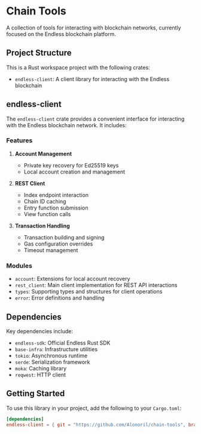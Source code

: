 # Chain Tools

A collection of tools for interacting with blockchain networks, currently focused on the Endless blockchain platform.

## Project Structure

This is a Rust workspace project with the following crates:

- `endless-client`: A client library for interacting with the Endless blockchain

## endless-client

The `endless-client` crate provides a convenient interface for interacting with the Endless blockchain network. It includes:

### Features

1. **Account Management**
   - Private key recovery for Ed25519 keys
   - Local account creation and management

2. **REST Client**
   - Index endpoint interaction
   - Chain ID caching
   - Entry function submission
   - View function calls

3. **Transaction Handling**
   - Transaction building and signing
   - Gas configuration overrides
   - Timeout management

### Modules

- `account`: Extensions for local account recovery
- `rest_client`: Main client implementation for REST API interactions
- `types`: Supporting types and structures for client operations
- `error`: Error definitions and handling

## Dependencies

Key dependencies include:

- `endless-sdk`: Official Endless Rust SDK
- `base-infra`: Infrastructure utilities
- `tokio`: Asynchronous runtime
- `serde`: Serialization framework
- `moka`: Caching library
- `reqwest`: HTTP client

## Getting Started

To use this library in your project, add the following to your `Cargo.toml`:

```toml
[dependencies]
endless-client = { git = "https://github.com/Alonoril/chain-tools", branch = "main" }
```
